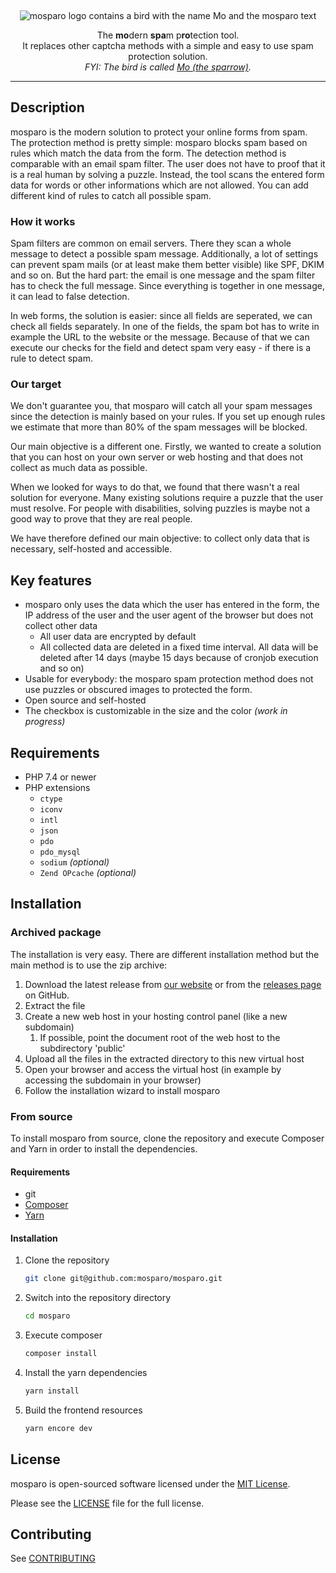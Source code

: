 &nbsp;
<p align="center">
    <img src="https://github.com/mosparo/mosparo/blob/master/assets/images/mosparo-logo.svg?raw=true" alt="mosparo logo contains a bird with the name Mo and the mosparo text"/>
</p>

<p align="center">
    The <b>mo</b>dern <b>spa</b>m p<b>ro</b>tection tool.<br>
    It replaces other captcha methods with a simple and easy to use spam protection solution.<br>
    <em>FYI: The bird is called <a href="https://mothesparrow.com" target="_blank">Mo (the sparrow)</a>.</em>
</p>

-----

## Description

mosparo is the modern solution to protect your online forms from spam. The protection method is pretty simple: mosparo 
blocks spam based on rules which match the data from the form. The detection method is comparable with an email spam filter.
The user does not have to proof that it is a real human by solving a puzzle. Instead, the tool scans the entered form data
for words or other informations which are not allowed. You can add different kind of rules to catch all possible spam.

### How it works
Spam filters are common on email servers. There they scan a whole message to detect a possible spam message. Additionally,
a lot of settings can prevent spam mails (or at least make them better visible) like SPF, DKIM and so on. But the hard part: 
the email is one message and the spam filter has to check the full message. Since everything is together in one message, it
can lead to false detection.

In web forms, the solution is easier: since all fields are seperated, we can check all fields separately. In one of the fields,
the spam bot has to write in example the URL to the website or the message. Because of that we can execute our checks for
the field and detect spam very easy - if there is a rule to detect spam.

### Our target

We don't guarantee you, that mosparo will catch all your spam messages since the detection is mainly based on your rules. If
you set up enough rules we estimate that more than 80% of the spam messages will be blocked.

Our main objective is a different one. Firstly, we wanted to create a solution that you can host on your own server or 
web hosting and that does not collect as much data as possible.

When we looked for ways to do that, we found that there wasn't a real solution for everyone. Many existing solutions 
require a puzzle that the user must resolve. For people with disabilities, solving puzzles is maybe not a good way to prove 
that they are real people.

We have therefore defined our main objective: to collect only data that is necessary, self-hosted and accessible.

## Key features

- mosparo only uses the data which the user has entered in the form, the IP address of the user and the user agent of the browser but does not collect other data
  - All user data are encrypted by default 
  - All collected data are deleted in a fixed time interval. All data will be deleted after 14 days (maybe 15 days because of cronjob execution and so on)
- Usable for everybody: the mosparo spam protection method does not use puzzles or obscured images to protected the form.
- Open source and self-hosted
- The checkbox is customizable in the size and the color *(work in progress)*

## Requirements
- PHP 7.4 or newer
- PHP extensions
  - `ctype`
  - `iconv`
  - `intl`
  - `json`
  - `pdo`
  - `pdo_mysql` 
  - `sodium` *(optional)*
  - `Zend OPcache` *(optional)*

## Installation

### Archived package
The installation is very easy. There are different installation method but the main method is to use the zip archive:
1. Download the latest release from [our website](https://mosparo.io) or from the [releases page](https://github.com/mosparo/mosparo/releases) on GitHub.
2. Extract the file
3. Create a new web host in your hosting control panel (like a new subdomain)
   1. If possible, point the document root of the web host to the subdirectory 'public'
4. Upload all the files in the extracted directory to this new virtual host
5. Open your browser and access the virtual host (in example by accessing the subdomain in your browser)
6. Follow the installation wizard to install mosparo

### From source
To install mosparo from source, clone the repository and execute Composer and Yarn in order to install the dependencies.

#### Requirements
- git
- [Composer](https://getcomposer.org/)
- [Yarn](https://yarnpkg.com/)

#### Installation
1. Clone the repository
    ```bash
    git clone git@github.com:mosparo/mosparo.git
    ```
2. Switch into the repository directory
    ```bash
    cd mosparo
    ```
3. Execute composer
    ```bash
    composer install
    ```
4. Install the yarn dependencies
    ```bash
    yarn install
    ```
5. Build the frontend resources
    ```bash
    yarn encore dev
    ```

## License
mosparo is open-sourced software licensed under the [MIT License](https://opensource.org/licenses/MIT).

Please see the [LICENSE](LICENSE) file for the full license.

## Contributing

See [CONTRIBUTING](CONTRIBUTING.md)